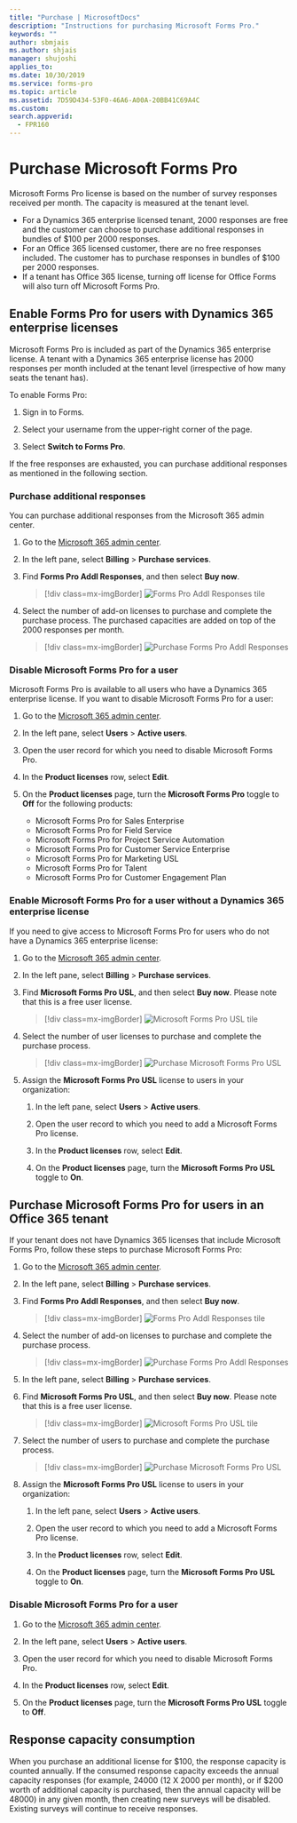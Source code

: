 ```yaml
---
title: "Purchase | MicrosoftDocs"
description: "Instructions for purchasing Microsoft Forms Pro."
keywords: ""
author: sbmjais
ms.author: shjais
manager: shujoshi
applies_to: 
ms.date: 10/30/2019
ms.service: forms-pro
ms.topic: article
ms.assetid: 7D59D434-53F0-46A6-A00A-20BB41C69A4C
ms.custom: 
search.appverid:
  - FPR160
---
```


# Purchase Microsoft Forms Pro

Microsoft Forms Pro license is based on the number of survey responses received per month. The capacity is measured at the tenant level.

- For a Dynamics 365 enterprise licensed tenant, 2000 responses are free and the customer can choose to purchase additional responses in bundles of $100 per 2000 responses.
- For an Office 365 licensed customer, there are no free responses included. The customer has to purchase responses in bundles of $100 per 2000 responses.
- If a tenant has Office 365 license, turning off license for Office Forms will also turn off Microsoft Forms Pro.

## Enable Forms Pro for users with Dynamics 365 enterprise licenses

Microsoft Forms Pro is included as part of the Dynamics 365 enterprise license. A tenant with a Dynamics 365 enterprise license has 2000 responses per month included at the tenant level (irrespective of how many seats the tenant has).

To enable Forms Pro:

1. Sign in to Forms.

2. Select your username from the upper-right corner of the page.

3. Select **Switch to Forms Pro**.

If the free responses are exhausted, you can purchase additional responses as mentioned in the following section.

### Purchase additional responses

You can purchase additional responses from the Microsoft 365 admin center.
 
1.	Go to the [Microsoft 365 admin center](https://admin.microsoft.com/). 

2.	In the left pane, select **Billing** > **Purchase services**.

3.	Find **Forms Pro Addl Responses**, and then select **Buy now**.

    > [!div class=mx-imgBorder]
    > ![Forms Pro Addl Responses tile](media/addl-responses-license.png "Forms Pro Addl Responses tile")

4.	Select the number of add-on licenses to purchase and complete the purchase process. The purchased capacities are added on top of the 2000 responses per month.

    > [!div class=mx-imgBorder]
    > ![Purchase Forms Pro Addl Responses](media/addl-responses-license-purchase.png "Purchase Forms Pro Addl Responses")
 
### Disable Microsoft Forms Pro for a user

Microsoft Forms Pro is available to all users who have a Dynamics 365 enterprise license. If you want to disable Microsoft Forms Pro for a user:

1.	Go to the [Microsoft 365 admin center](https://admin.microsoft.com/). 

2.	In the left pane, select **Users** > **Active users**.

3.	Open the user record for which you need to disable Microsoft Forms Pro.

4.	In the **Product licenses** row, select **Edit**.

5.	On the **Product licenses** page, turn the **Microsoft Forms Pro** toggle to **Off** for the following products:
    - Microsoft Forms Pro for Sales Enterprise
    - Microsoft Forms Pro for Field Service
    - Microsoft Forms Pro for Project Service Automation
    - Microsoft Forms Pro for Customer Service Enterprise
    - Microsoft Forms Pro for Marketing USL
    - Microsoft Forms Pro for Talent
    - Microsoft Forms Pro for Customer Engagement Plan

### Enable Microsoft Forms Pro for a user without a Dynamics 365 enterprise license

If you need to give access to Microsoft Forms Pro for users who do not have a Dynamics 365 enterprise license:

1.	Go to the [Microsoft 365 admin center](https://admin.microsoft.com/). 

2.	In the left pane, select **Billing** > **Purchase services**.

3.	Find **Microsoft Forms Pro USL**, and then select **Buy now**. Please note that this is a free user license.

    > [!div class=mx-imgBorder]
    > ![Microsoft Forms Pro USL tile](media/usl-license.png "Microsoft Forms Pro USL tile")

4.	Select the number of user licenses to purchase and complete the purchase process.

    > [!div class=mx-imgBorder]
    > ![Purchase Microsoft Forms Pro USL](media/usl-license-purchase.png "Purchase Microsoft Forms Pro USL")

5.	Assign the **Microsoft Forms Pro USL** license to users in your organization:

    1. In the left pane, select **Users** > **Active users**.

    2. Open the user record to which you need to add a Microsoft Forms Pro license.

    3. In the **Product licenses** row, select **Edit**.

    4. On the **Product licenses** page, turn the **Microsoft Forms Pro USL** toggle to **On**.

## Purchase Microsoft Forms Pro for users in an Office 365 tenant

If your tenant does not have Dynamics 365 licenses that include Microsoft Forms Pro, follow these steps to purchase Microsoft Forms Pro:    

1.	Go to the [Microsoft 365 admin center](https://admin.microsoft.com/). 

2.	In the left pane, select **Billing** > **Purchase services**.

3.	Find **Forms Pro Addl Responses**, and then select **Buy now**.

    > [!div class=mx-imgBorder]
    > ![Forms Pro Addl Responses tile](media/addl-responses-license.png "Forms Pro Addl Responses tile")

4.	Select the number of add-on licenses to purchase and complete the purchase process. 

    > [!div class=mx-imgBorder]
    > ![Purchase Forms Pro Addl Responses](media/addl-responses-license-purchase.png "Purchase Forms Pro Addl Responses")

5.	In the left pane, select **Billing** > **Purchase services**.

6.	Find **Microsoft Forms Pro USL**, and then select **Buy now**. Please note that this is a free user license.

    > [!div class=mx-imgBorder]
    > ![Microsoft Forms Pro USL tile](media/usl-license.png "Microsoft Forms Pro USL tile")

7.	Select the number of users to purchase and complete the purchase process.

    > [!div class=mx-imgBorder]
    > ![Purchase Microsoft Forms Pro USL](media/usl-license-purchase.png "Purchase Microsoft Forms Pro USL")

8.	Assign the **Microsoft Forms Pro USL** license to users in your organization:

    1. In the left pane, select **Users** > **Active users**.

    2. Open the user record to which you need to add a Microsoft Forms Pro license.

    3. In the **Product licenses** row, select **Edit**.

    4. On the **Product licenses** page, turn the **Microsoft Forms Pro USL** toggle to **On**.

### Disable Microsoft Forms Pro for a user

1.	Go to the [Microsoft 365 admin center](https://admin.microsoft.com/). 

2.	In the left pane, select **Users** > **Active users**.

3.	Open the user record for which you need to disable Microsoft Forms Pro.

4.	In the **Product licenses** row, select **Edit**.

5.	On the **Product licenses** page, turn the **Microsoft Forms Pro USL** toggle to **Off**. 

## Response capacity consumption

When you purchase an additional license for $100, the response capacity is counted annually. If the consumed response capacity exceeds the annual capacity responses (for example, 24000 (12 X 2000 per month), or if $200 worth of additional capacity is purchased, then the annual capacity will be 48000) in any given month, then creating new surveys will be disabled. Existing surveys will continue to receive responses.

